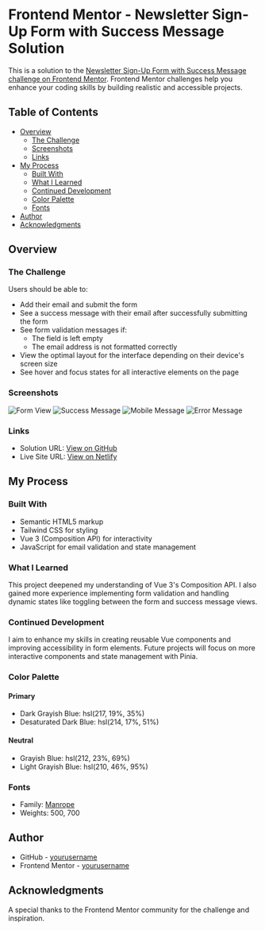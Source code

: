 # Frontend Mentor - Newsletter Sign-Up Form with Success Message Solution

This is a solution to the [Newsletter Sign-Up Form with Success Message challenge on Frontend Mentor](https://www.frontendmentor.io/challenges/newsletter-signup-form-with-success-message-3FC1AZbNrv). Frontend Mentor challenges help you enhance your coding skills by building realistic and accessible projects.

## Table of Contents

- [Overview](#overview)
  - [The Challenge](#the-challenge)
  - [Screenshots](#screenshots)
  - [Links](#links)
- [My Process](#my-process)
  - [Built With](#built-with)
  - [What I Learned](#what-i-learned)
  - [Continued Development](#continued-development)
  - [Color Palette](#color-palette)
  - [Fonts](#fonts)
- [Author](#author)
- [Acknowledgments](#acknowledgments)

## Overview

### The Challenge

Users should be able to:

- Add their email and submit the form
- See a success message with their email after successfully submitting the form
- See form validation messages if:
  - The field is left empty
  - The email address is not formatted correctly
- View the optimal layout for the interface depending on their device's screen size
- See hover and focus states for all interactive elements on the page

### Screenshots

![Form View](./src/assets/screenshots/Screenshot-1.png)
![Success Message](./src/assets/screenshots/Screenshot-2.png)
![Mobile Message](./src/assets/screenshots/Screenshot-3.png)
![Error Message](./src/assets/screenshots/Screenshot-4.png)

### Links

- Solution URL: [View on GitHub](https://github.com/mehrnaz98/newsletter-signup-form)
- Live Site URL: [View on Netlify](https://stellar-lamington-6f0d1c.netlify.app/)

## My Process

### Built With

- Semantic HTML5 markup
- Tailwind CSS for styling
- Vue 3 (Composition API) for interactivity
- JavaScript for email validation and state management

### What I Learned

This project deepened my understanding of Vue 3's Composition API. I also gained more experience implementing form validation and handling dynamic states like toggling between the form and success message views.

### Continued Development

I aim to enhance my skills in creating reusable Vue components and improving accessibility in form elements. Future projects will focus on more interactive components and state management with Pinia.

### Color Palette

#### Primary

- Dark Grayish Blue: hsl(217, 19%, 35%)
- Desaturated Dark Blue: hsl(214, 17%, 51%)

#### Neutral

- Grayish Blue: hsl(212, 23%, 69%)
- Light Grayish Blue: hsl(210, 46%, 95%)

### Fonts

- Family: [Manrope](https://fonts.google.com/specimen/Manrope)
- Weights: 500, 700

## Author

- GitHub - [yourusername](https://github.com/mehrnaz98)
- Frontend Mentor - [yourusername](https://www.frontendmentor.io/profile/mehrnaz98)

## Acknowledgments

A special thanks to the Frontend Mentor community for the challenge and inspiration.
